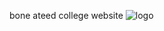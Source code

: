 bone ateed college website 
![logo](https://cloud.githubusercontent.com/assets/17568337/22838147/8146c528-efcc-11e6-85af-62c0f71f2e4f.png)
